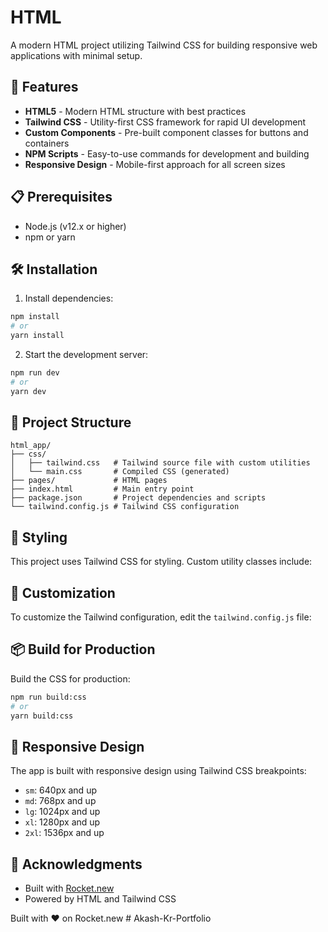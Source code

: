 # HTML

A modern HTML project utilizing Tailwind CSS for building responsive web applications with minimal setup.

## 🚀 Features

- **HTML5** - Modern HTML structure with best practices
- **Tailwind CSS** - Utility-first CSS framework for rapid UI development
- **Custom Components** - Pre-built component classes for buttons and containers
- **NPM Scripts** - Easy-to-use commands for development and building
- **Responsive Design** - Mobile-first approach for all screen sizes

## 📋 Prerequisites

- Node.js (v12.x or higher)
- npm or yarn

## 🛠️ Installation

1. Install dependencies:
```bash
npm install
# or
yarn install
```

2. Start the development server:
```bash
npm run dev
# or
yarn dev
```

## 📁 Project Structure

```
html_app/
├── css/
│   ├── tailwind.css   # Tailwind source file with custom utilities
│   └── main.css       # Compiled CSS (generated)
├── pages/             # HTML pages
├── index.html         # Main entry point
├── package.json       # Project dependencies and scripts
└── tailwind.config.js # Tailwind CSS configuration
```

## 🎨 Styling

This project uses Tailwind CSS for styling. Custom utility classes include:


## 🧩 Customization

To customize the Tailwind configuration, edit the `tailwind.config.js` file:


## 📦 Build for Production

Build the CSS for production:

```bash
npm run build:css
# or
yarn build:css
```

## 📱 Responsive Design

The app is built with responsive design using Tailwind CSS breakpoints:

- `sm`: 640px and up
- `md`: 768px and up
- `lg`: 1024px and up
- `xl`: 1280px and up
- `2xl`: 1536px and up

## 🙏 Acknowledgments

- Built with [Rocket.new](https://rocket.new)
- Powered by HTML and Tailwind CSS

Built with ❤️ on Rocket.new
#   A k a s h - K r - P o r t f o l i o  
 